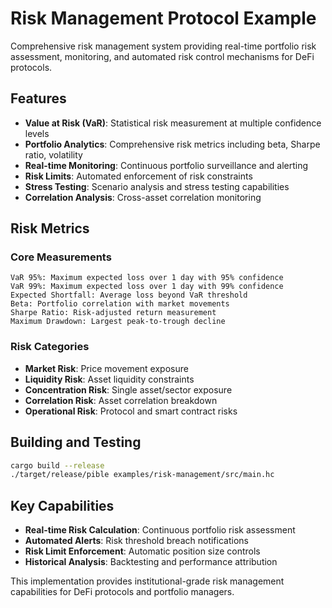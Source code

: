 # Risk Management Protocol Example

Comprehensive risk management system providing real-time portfolio risk assessment, monitoring, and automated risk control mechanisms for DeFi protocols.

## Features

- **Value at Risk (VaR)**: Statistical risk measurement at multiple confidence levels
- **Portfolio Analytics**: Comprehensive risk metrics including beta, Sharpe ratio, volatility
- **Real-time Monitoring**: Continuous portfolio surveillance and alerting
- **Risk Limits**: Automated enforcement of risk constraints
- **Stress Testing**: Scenario analysis and stress testing capabilities
- **Correlation Analysis**: Cross-asset correlation monitoring

## Risk Metrics

### Core Measurements
```
VaR 95%: Maximum expected loss over 1 day with 95% confidence
VaR 99%: Maximum expected loss over 1 day with 99% confidence
Expected Shortfall: Average loss beyond VaR threshold
Beta: Portfolio correlation with market movements
Sharpe Ratio: Risk-adjusted return measurement
Maximum Drawdown: Largest peak-to-trough decline
```

### Risk Categories
- **Market Risk**: Price movement exposure
- **Liquidity Risk**: Asset liquidity constraints  
- **Concentration Risk**: Single asset/sector exposure
- **Correlation Risk**: Asset correlation breakdown
- **Operational Risk**: Protocol and smart contract risks

## Building and Testing

```bash
cargo build --release
./target/release/pible examples/risk-management/src/main.hc
```

## Key Capabilities

- **Real-time Risk Calculation**: Continuous portfolio risk assessment
- **Automated Alerts**: Risk threshold breach notifications
- **Risk Limit Enforcement**: Automatic position size controls
- **Historical Analysis**: Backtesting and performance attribution

This implementation provides institutional-grade risk management capabilities for DeFi protocols and portfolio managers.
